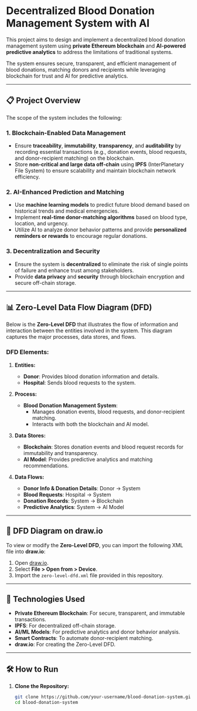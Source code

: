 # Decentralized Blood Donation Management System with AI

This project aims to design and implement a decentralized blood donation management system using **private Ethereum blockchain** and **AI-powered predictive analytics** to address the limitations of traditional systems. 

The system ensures secure, transparent, and efficient management of blood donations, matching donors and recipients while leveraging blockchain for trust and AI for predictive analytics.

---

## 📋 **Project Overview**

The scope of the system includes the following:

### 1. **Blockchain-Enabled Data Management**
- Ensure **traceability**, **immutability**, **transparency**, and **auditability** by recording essential transactions (e.g., donation events, blood requests, and donor-recipient matching) on the blockchain.
- Store **non-critical and large data off-chain** using **IPFS** (InterPlanetary File System) to ensure scalability and maintain blockchain network efficiency.

### 2. **AI-Enhanced Prediction and Matching**
- Use **machine learning models** to predict future blood demand based on historical trends and medical emergencies.
- Implement **real-time donor-matching algorithms** based on blood type, location, and urgency.
- Utilize AI to analyze donor behavior patterns and provide **personalized reminders or rewards** to encourage regular donations.

### 3. **Decentralization and Security**
- Ensure the system is **decentralized** to eliminate the risk of single points of failure and enhance trust among stakeholders.
- Provide **data privacy** and **security** through blockchain encryption and secure off-chain storage.

---

## 📊 **Zero-Level Data Flow Diagram (DFD)**

Below is the **Zero-Level DFD** that illustrates the flow of information and interaction between the entities involved in the system. This diagram captures the major processes, data stores, and flows.

### **DFD Elements:**

1. **Entities:**
   - **Donor**: Provides blood donation information and details.
   - **Hospital**: Sends blood requests to the system.

2. **Process:**
   - **Blood Donation Management System**: 
     - Manages donation events, blood requests, and donor-recipient matching.
     - Interacts with both the blockchain and AI model.

3. **Data Stores:**
   - **Blockchain**: Stores donation events and blood request records for immutability and transparency.
   - **AI Model**: Provides predictive analytics and matching recommendations.

4. **Data Flows:**
   - **Donor Info & Donation Details**: Donor → System
   - **Blood Requests**: Hospital → System
   - **Donation Records**: System → Blockchain
   - **Predictive Analytics**: System → AI Model

---

## 📂 **DFD Diagram on draw.io**

To view or modify the **Zero-Level DFD**, you can import the following XML file into **draw.io**:

1. Open [draw.io](https://draw.io).
2. Select **File > Open from > Device**.
3. Import the `zero-level-dfd.xml` file provided in this repository.

---

## 🚀 **Technologies Used**

- **Private Ethereum Blockchain**: For secure, transparent, and immutable transactions.
- **IPFS**: For decentralized off-chain storage.
- **AI/ML Models**: For predictive analytics and donor behavior analysis.
- **Smart Contracts**: To automate donor-recipient matching.
- **draw.io**: For creating the Zero-Level DFD.

---

## 🛠 **How to Run**

1. **Clone the Repository:**
   ```bash
   git clone https://github.com/your-username/blood-donation-system.git
   cd blood-donation-system
